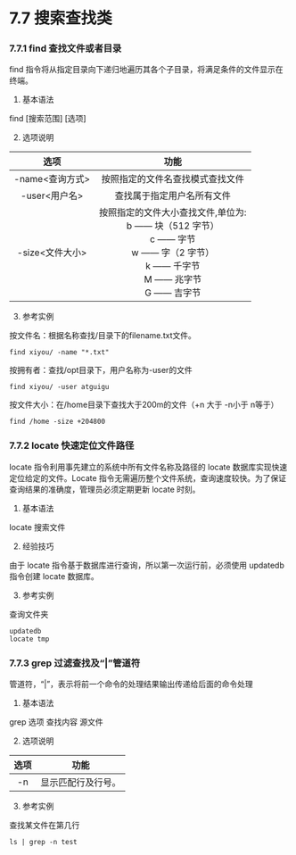 # 7.7 搜索查找类

### 7.7.1 find 查找文件或者目录

find 指令将从指定目录向下递归地遍历其各个子目录，将满足条件的文件显示在终端。

1. 基本语法

find [搜索范围] [选项]

2. 选项说明

|     选项      |                                                      功能                                                      |
|:-----------:|:------------------------------------------------------------------------------------------------------------:|
| -name<查询方式> |                                               按照指定的文件名查找模式查找文件                                               |
| -user<用户名>  |                                                查找属于指定用户名所有文件                                                 |
| -size<文件大小> | 按照指定的文件大小查找文件,单位为:<br/>b —— 块（512 字节）<br/>c —— 字节<br/>w —— 字（2 字节） <br/>k —— 千字节 <br/>M —— 兆字节<br/> G —— 吉字节 |

3. 参考实例

按文件名：根据名称查找/目录下的filename.txt文件。

```shell
find xiyou/ -name "*.txt"
```

按拥有者：查找/opt目录下，用户名称为-user的文件

```shell
find xiyou/ -user atguigu
```

按文件大小：在/home目录下查找大于200m的文件（+n 大于 -n小于 n等于）

```shell
find /home -size +204800
```

### 7.7.2 locate 快速定位文件路径

locate 指令利用事先建立的系统中所有文件名称及路径的 locate 数据库实现快速定位给定的文件。Locate 指令无需遍历整个文件系统，查询速度较快。为了保证查询结果的准确度，管理员必须定期更新 locate 时刻。

1. 基本语法

locate 搜索文件

2. 经验技巧

由于 locate 指令基于数据库进行查询，所以第一次运行前，必须使用 updatedb 指令创建 locate 数据库。

3. 参考实例

查询文件夹

```shell
updatedb
locate tmp
```

### 7.7.3 grep 过滤查找及“|”管道符

管道符，“|”，表示将前一个命令的处理结果输出传递给后面的命令处理

1. 基本语法

grep 选项 查找内容 源文件

2. 选项说明

| 选项  |    功能     |
|:---:|:---------:|
| -n  | 显示匹配行及行号。 |

3. 参考实例

查找某文件在第几行

```shell
ls | grep -n test
```